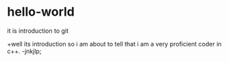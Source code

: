 # hello-world
it is introduction to git

+well its introduction so i am about to tell that i am a very proficient coder in c++.
-jnkjlp;
